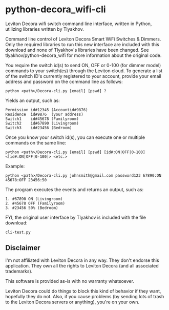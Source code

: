 # python-decora_wifi-cli
Leviton Decora wifi switch command line interface, written in Python, utilizing libraries written by Tlyakhov.

Command line control of Leviton Decora Smart WiFi Switches & Dimmers.
Only the required libraries to run this new interface are included with this download and none of Tlyakhov's libraries have been changed.
See tlyakhov/python-decora_wifi for more information about the original code.

You require the switch id(s) to send ON, OFF or 0-100 (for dimmer model) commands to your switch(es) through the Leviton cloud.  To generate a list of the switch ID's currently registered to your account, provide your email address and password on the command line as follows:
```
python <path>/Decora-cli.py [email] [pswd] ?
```
Yields an output, such as:
```
Permission id#12345 (Accountid#9876)
Residence  id#9876  (your address)
Switch1    id#45678 (Familyroom)
Switch2    id#67890 (Livingroom)
Switch3    id#23456 (Bedroom)
```
Once you know your switch id(s), you can execute one or multiple commands on the same line:
```
python <path>/Decora-cli.py [email] [pswd] [id#:ON|OFF|0-100] <[id#:ON|OFF|0-100]> <etc.>
```

Example:
```
python <path>/Decora-cli.py johnsmith@gmail.com password123 67890:ON 45678:OFF 23456:50
```
The program executes the events and returns an output, such as:
```
1. #67890 ON (Livingroom)
2. #45678 OFF (Familyroom)
3. #23456 50% (Bedroom)
```
FYI, the original user interface by Tlyakhov is included with the file download:
```
cli-test.py
```
Disclaimer
----------
I'm not affiliated with Leviton Decora in any way. They don't endorse this application. They own all the rights to Leviton Decora (and all associated trademarks). 

This software is provided as-is with no warranty whatsoever. 

Leviton Decora could do things to block this kind of behavior if they want, hopefully they do not. Also, if you cause problems (by sending lots of trash to the Leviton Decora servers or anything), you're on your own.
